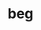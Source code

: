 ---
category: 3-letters
denotation: null
name: beg
reference_link: https://www.etymonline.com/word/beg
root_language: null
root_name: null
title: beg
type: free
word_sums:
- respelling: beg
  sum: 'Beg + '
---